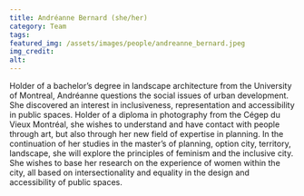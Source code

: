 ```yaml
---
title: Andréanne Bernard (she/her)
category: Team
tags:
featured_img: /assets/images/people/andreanne_bernard.jpeg
img_credit:
alt:
---
```

Holder of a bachelor’s degree in landscape architecture from the University of Montreal, Andréanne questions the social issues of urban development. She discovered an interest in inclusiveness, representation and accessibility in public spaces. Holder of a diploma in photography from the Cégep du Vieux Montréal, she wishes to understand and have contact with people through art, but also through her new field of expertise in planning. In the continuation of her studies in the master’s of planning, option city, territory, landscape, she will explore the principles of feminism and the inclusive city. She wishes to base her research on the experience of women within the city, all based on intersectionality and equality in the design and accessibility of public spaces.